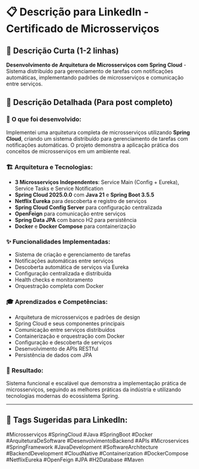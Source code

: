 # 📋 Descrição para LinkedIn - Certificado de Microsserviços

## 🎯 **Descrição Curta (1-2 linhas)**
**Desenvolvimento de Arquitetura de Microsserviços com Spring Cloud** - Sistema distribuído para gerenciamento de tarefas com notificações automáticas, implementando padrões de microsserviços e comunicação entre serviços.

## 📝 **Descrição Detalhada (Para post completo)**

### 🚀 **O que foi desenvolvido:**
Implementei uma arquitetura completa de microsserviços utilizando **Spring Cloud**, criando um sistema distribuído para gerenciamento de tarefas com notificações automáticas. O projeto demonstra a aplicação prática dos conceitos de microsserviços em um ambiente real.

### 🏗️ **Arquitetura e Tecnologias:**
- **3 Microsserviços Independentes**: Service Main (Config + Eureka), Service Tasks e Service Notification
- **Spring Cloud 2025.0.0** com **Java 21** e **Spring Boot 3.5.5**
- **Netflix Eureka** para descoberta e registro de serviços
- **Spring Cloud Config Server** para configuração centralizada
- **OpenFeign** para comunicação entre serviços
- **Spring Data JPA** com banco H2 para persistência
- **Docker** e **Docker Compose** para containerização

### ✨ **Funcionalidades Implementadas:**
- Sistema de criação e gerenciamento de tarefas
- Notificações automáticas entre serviços
- Descoberta automática de serviços via Eureka
- Configuração centralizada e distribuída
- Health checks e monitoramento
- Orquestração completa com Docker

### 🎓 **Aprendizados e Competências:**
- Arquitetura de microsserviços e padrões de design
- Spring Cloud e seus componentes principais
- Comunicação entre serviços distribuídos
- Containerização e orquestração com Docker
- Configuração e descoberta de serviços
- Desenvolvimento de APIs RESTful
- Persistência de dados com JPA

### 🔗 **Resultado:**
Sistema funcional e escalável que demonstra a implementação prática de microsserviços, seguindo as melhores práticas da indústria e utilizando tecnologias modernas do ecossistema Spring.

---

## 💼 **Tags Sugeridas para LinkedIn:**
#Microsserviços #SpringCloud #Java #SpringBoot #Docker #ArquiteturaDeSoftware #DesenvolvimentoBackend #APIs #Microservices #SpringFramework #JavaDevelopment #SoftwareArchitecture #BackendDevelopment #CloudNative #Containerization #DockerCompose #NetflixEureka #OpenFeign #JPA #H2Database #Maven
